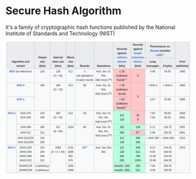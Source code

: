 # Secure Hash Algorithm

it's a family of cryptographic hash functions published by the National Institute of Standards and Technology (NIST)

![sha](img/sha.png)